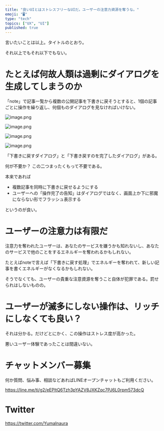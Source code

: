 ```yaml
---
title: "良いUIとはストレスフリーなUIだ。ユーザーの注意力資源を奪うな。"
emoji: "🖥"
type: "tech"
topics: ["UX", "UI"]
published: true
---
```


言いたいことは以上。タイトルのとおり。

それ以上でもそれ以下でもない。

# たとえば何故人類は過剰にダイアログを生成してしまうのか

「note」で記事一覧から複数の公開記事を下書きに戻そうとすると、1個の記事ごとに操作を繰り返し、何個ものダイアログを見なければいけない。

![image.png](https://qiita-image-store.s3.ap-northeast-1.amazonaws.com/0/89618/e64c32d3-b51d-c076-50fe-72d97a5d68d6.png)

![image.png](https://qiita-image-store.s3.ap-northeast-1.amazonaws.com/0/89618/e58660b5-452e-0b10-dc90-84527af323f4.png)

![image.png](https://qiita-image-store.s3.ap-northeast-1.amazonaws.com/0/89618/642baed9-207d-926d-63c2-bebdcad61bad.png)

![image.png](https://qiita-image-store.s3.ap-northeast-1.amazonaws.com/0/89618/97bf0acc-70e0-6990-598f-e991888a078d.png)

「下書きに戻すダイアログ」と「下書き戻すのを完了したダイアログ」がある。

何が不要か？ この二つまったくもって不要である。

本来であれば

- 複数記事を同時に下書きに戻せるようにする
- ユーザーへの「操作完了の告知」はダイアログではなく、画面上か下に邪魔にならない形でフラッシュ表示する

というのが良い。

# ユーザーの注意力は有限だ

注意力を奪われたユーザーは、あなたのサービスを嫌うかも知れないし、あなたのサービスで他のことをするエネルギーを奪われるかもしれない。

たとえばnoteで言えば「下書きに戻す処理」でエネルギーを奪われて、新しい記事を書くエネルギーがなくなるかもしれない。

そうでなくても、ユーザーの貴重な注意資源を奪うこと自体が犯罪である。罰せられはしないものの。

# ユーザーが滅多にしない操作は、リッチにしなくても良い？

それは分かる。だけどとにかく、この操作はストレス度が高かった。

悪いユーザー体験であったことは間違いない。

<!-- Update From Qiita API -->

# チャットメンバー募集

何か質問、悩み事、相談などあればLINEオープンチャットもご利用ください。

https://line.me/ti/g2/eEPltQ6Tzh3pYAZV8JXKZqc7PJ6L0rpm573dcQ





# Twitter


https://twitter.com/YumaInaura


<!-- Update From Qiita API -->


